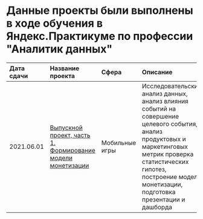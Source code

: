 # Данные проекты были выполнены в ходе обучения в Яндекс.Практикуме по профессии "Аналитик данных"
| Дата сдачи | Название проекта | Сфера | Описание | Стек |
|:----| :-------------- | :--- |:--------|:----|
|2021.06.01| [Выпускной проект, часть 1. Формирование модели монетизации](https://nbviewer.jupyter.org/github/NESDS/praktikum_yandex_projects/blob/main/2021_06_01.monetization_model/2021_06_01_monetization_model.ipynb) | Мобильные игры | Исследовательский анализ данных, анализ влияния событий на совершение целевого события, анализ продуктовых и маркетинговых метрик проверка статистических гипотез, построение модели монетизации, подготовка презентации и дашборда |```pandas, seaborn, matplotlib, plotly, numpy, datetime, scipy, tableau, powerpoint```

